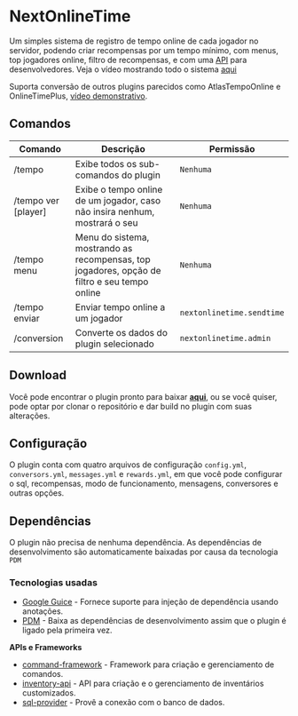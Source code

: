 # NextOnlineTime

Um simples sistema de registro de tempo online de cada jogador no servidor, podendo criar recompensas por um tempo mínimo, com menus, top jogadores online,
filtro de recompensas, e com uma [API](https://github.com/NextPlugins/NextOnlineTime/blob/dev/src/main/java/com/nextplugins/onlinetime/api/NextOnlineTimeAPI.java) para desenvolvedores.
Veja o vídeo mostrando todo o sistema [aqui](https://www.youtube.com/watch?v=jMhaaaxmgME) 

Suporta conversão de outros plugins parecidos como AtlasTempoOnline e OnlineTimePlus, [vídeo demonstrativo](https://www.youtube.com/watch?v=8naKKD7pa8E).

## Comandos
|Comando               |Descrição           |Permissão             |
|----------------------|--------------------|----------------------|
|/tempo                |Exibe todos os sub-comandos do plugin|`Nenhuma`|
|/tempo ver [player]   |Exibe o tempo online de um jogador, caso não insira nenhum, mostrará o seu|`Nenhuma`|
|/tempo menu           |Menu do sistema, mostrando as recompensas, top jogadores, opção de filtro e seu tempo online|`Nenhuma`
|/tempo enviar <jogador> <tempo>|Enviar tempo online a um jogador|`nextonlinetime.sendtime`|
|/conversion <plugin>  |Converte os dados do plugin selecionado|`nextonlinetime.admin`|

## Download

Você pode encontrar o plugin pronto para baixar [**aqui**](https://github.com/NextPlugins/NextOnlineTime/releases), ou se você quiser, pode optar por clonar o repositório e dar
build no plugin com suas alterações.

## Configuração
O plugin conta com quatro arquivos de configuração `config.yml`, `conversors.yml`, `messages.yml` e `rewards.yml`, em que você pode configurar o sql, recompensas, modo de funcionamento,
mensagens, conversores e outras opções.

## Dependências
O plugin não precisa de nenhuma dependência. As dependências de desenvolvimento são automaticamente baixadas por causa da tecnologia `PDM`

### Tecnologias usadas
- [Google Guice](https://github.com/google/guice) - Fornece suporte para injeção de dependência usando anotações.
- [PDM](https://github.com/knightzmc/pdm) - Baixa as dependências de desenvolvimento assim que o plugin é ligado pela primeira vez.

**APIs e Frameworks**

- [command-framework](https://github.com/SaiintBrisson/command-framework) - Framework para criação e gerenciamento de comandos.
- [inventory-api](https://github.com/HenryFabio/inventory-api) - API para criação e o gerenciamento de inventários customizados.
- [sql-provider](https://github.com/henryfabio/sql-provider) - Provê a conexão com o banco de dados.
